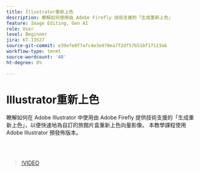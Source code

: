 ```yaml
---
title: Illustrator重新上色
description: 瞭解如何使用由 Adobe Firefly 技術支援的「生成重新上色」
feature: Image Editing, Gen AI
role: User
level: Beginner
jira: KT-13527
source-git-commit: e39efe0f7afc4e3e970ea7f2df57b51bf17123a6
workflow-type: tm+mt
source-wordcount: '48'
ht-degree: 0%

---
```


# Illustrator重新上色

瞭解如何在 Adobe Illustrator 中使用由 Adobe Firefly 提供技術支援的「生成重新上色」，以便快速地為自訂的旅館片盒重新上色向量影像。 本教學課程使用 Adobe Illustrator 預發佈版本。

<br> 

>[!VIDEO](https://video.tv.adobe.com/v/3420872?quality=12&learn=on&hidetitle=true)
